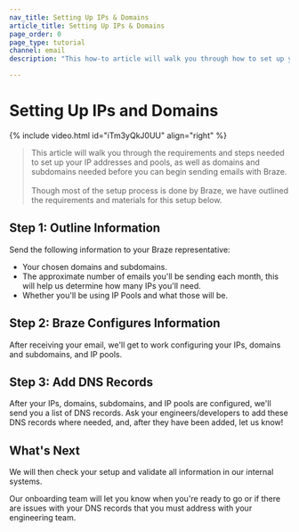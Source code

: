 ```yaml
---
nav_title: Setting Up IPs & Domains
article_title: Setting Up IPs & Domains
page_order: 0
page_type: tutorial
channel: email
description: "This how-to article will walk you through how to set up your IPs and Domains for sending emails through Braze."

---
```


# Setting Up IPs and Domains

{% include video.html id="iTm3yQkJ0UU" align="right"  %}

> This article will walk you through the requirements and steps needed to set up your IP addresses and pools, as well as domains and subdomains needed before you can begin sending emails with Braze.<br><br>Though most of the setup process is done by Braze, we have outlined the requirements and materials for this setup below.

## Step 1: Outline Information

Send the following information to your Braze representative:

* Your chosen domains and subdomains.
* The approximate number of emails you'll be sending each month, this will help us determine how many IPs you'll need.
* Whether you'll be using IP Pools and what those will be.

## Step 2: Braze Configures Information

After receiving your email, we'll get to work configuring your IPs, domains and subdomains, and IP pools.

## Step 3: Add DNS Records

After your IPs, domains, subdomains, and IP pools are configured, we'll send you a list of DNS records. Ask your engineers/developers to add these DNS records where needed, and, after they have been added, let us know!

## What's Next

We will then check your setup and validate all information in our internal systems.

Our onboarding team will let you know when you're ready to go or if there are issues with your DNS records that you must address with your engineering team.
